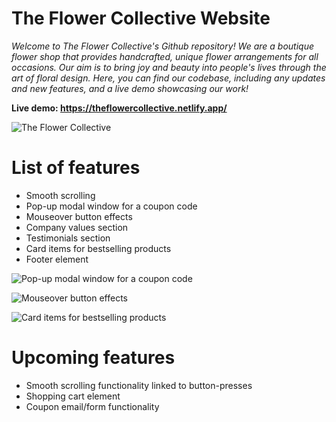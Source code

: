 # The Flower Collective Website
<i>Welcome to The Flower Collective's Github repository! We are a boutique flower shop that provides handcrafted, unique flower arrangements for all occasions. Our aim is to bring joy and beauty into people's lives through the art of floral design. Here, you can find our codebase, including any updates and new features, and a live demo showcasing our work!</i>


<b>Live demo: https://theflowercollective.netlify.app/ </b>


![The Flower Collective](https://i.imgur.com/ZBMv7ng.jpg "The Flower Collective homepage")


<h1> List of features </h1>
<ul>
<li>Smooth scrolling </li>
<li>Pop-up modal window for a coupon code</li>
<li>Mouseover button effects</li>
<li>Company values section
<li>Testimonials section
<li>Card items for bestselling products</li>
<li> Footer element </li>
</ul>

![Pop-up modal window for a coupon code](https://i.imgur.com/zGttNXF.gif "The Flower Collective coupon modal window")


![Mouseover button effects](https://i.imgur.com/PKmmGBH.gif "TThe Flower Collective mouseover effects")



![Card items for bestselling products](https://i.imgur.com/3PLxRd5.gif "The Flower Collective bestselling product cards")

<h1> Upcoming features </h1>
<ul>
<li> Smooth scrolling functionality linked to button-presses </li>
<li> Shopping cart element </li>
<li> Coupon email/form functionality </li>
</ul>
